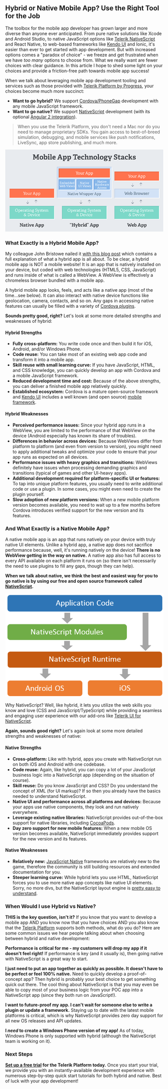 ## Hybrid or Native Mobile App? Use the Right Tool for the Job

The toolbox for the mobile app developer has grown larger and more diverse than anyone ever anticipated. From pure native solutions like Xcode and Android Studio, to native JavaScript options like [Telerik NativeScript](https://www.nativescript.org/) and React Native, to web-based frameworks like [Kendo UI](http://www.telerik.com/kendo-ui) and Ionic, it's easier than ever to get started with app development. But with increased options comes a "paradox of choice" - we freeze and get frustrated when we have *too many* options to choose from. What we really want are fewer choices with clear guidance. In this article I hope to shed some light on your choices and provide a friction-free path towards mobile app success!

When we talk about leveraging mobile app development tooling and services such as those provided with [Telerik Platform by Progress](http://www.telerik.com/platform), your choices become much more succinct:

- **Want to go hybrid?** We support [Cordova/PhoneGap](https://cordova.apache.org/) development with any mobile JavaScript framework.
- **Want to go native?** We support [NativeScript](https://www.nativescript.org/) development (with its optional [Angular 2 integration](https://www.nativescript.org/nativescript-is-how-you-build-native-mobile-apps-with-angular)).

> When you use the Telerik Platform, you don't need a Mac nor do you need to manage proprietary SDKs. You gain access to best-of-breed simulation, debugging, and mobile services like push notifications, LiveSync, app store publishing, and much more.

![hybrid native mobile web](hybrid-native-web.png)

### What Exactly is a Hybrid Mobile App?

My colleague John Bristowe nailed it [with this blog post](http://developer.telerik.com/featured/what-is-a-hybrid-mobile-app/) which contains a full explanation of what a hybrid app is all about. To be clear, a hybrid mobile app is NOT a mobile website! It is an app that is natively installed on your device, but coded with web technologies (HTML5, CSS, JavaScript) and runs inside of what is called a WebView. A WebView is effectively a chromeless browser bundled with a mobile app.

A hybrid mobile app looks, feels, and acts like a native app (most of the time...see below). It can also interact with native device functions like geolocation, camera, contacts, and so on. Any gaps in accessing native features can usually be filled with a variety of [Cordova plugins](http://plugins.telerik.com/cordova).

**Sounds pretty good, right?** Let's look at some more detailed strengths and weaknesses of hybrid:

#### Hybrid Strengths

- **Fully cross-platform:** You write code once and then build it for iOS, Android, and/or Windows Phone.
- **Code reuse:** You can take most of an existing web app code and transform it into a mobile app.
- **Skill reuse with small learning curve:** If you have JavaScript, HTML, and CSS knowledge, you can quickly develop an app with Cordova and a mobile JavaScript framework.
- **Reduced development time and cost:** Because of the above strengths, you can deliver a finished mobile app relatively quickly.
- **Established ecosystem:** Cordova is a mature open-source framework and [Kendo UI](http://www.telerik.com/kendo-ui) includes a well known (and open source) [mobile framework](http://docs.telerik.com/kendo-ui/controls/hybrid/introduction).

#### Hybrid Weaknesses

- **Perceived performance issues:** Since your hybrid app runs in a WebView, you are limited to the performance of that WebView on the device (Android especially has known its share of troubles).
- **Differences in behavior across devices:** Because WebViews differ from platform to platform (and even from version to version), you might need to apply additional tweaks and optimize your code to ensure that your app runs as expected on all devices.
- **Performance issues with heavy graphics and transitions:** WebViews definitely have issues when processing demanding graphics and transitions (typical of games and other UI-heavy apps).
- **Additional development required for platform-specific UI or features:** To tap into unique platform features, you usually need to write additional code or use a plugin. In some cases, you might even need to create the plugin yourself.
- **Slow adoption of new platform versions:** When a new mobile platform version becomes available, you need to wait up to a few months before Cordova introduces verified support for the new version and its features.

### And What Exactly is a Native Mobile App?

A native mobile app is an app that runs natively on your device with truly native UI elements. Unlike a hybrid app, a native app does not sacrifice performance because, well, it's running natively on the device! **There is no WebView getting in the way on native.** A native app also has full access to every API available on each platform it runs on (so there isn't necessarily the need to use plugins to fill any gaps, though they can help).

**When we talk about native, we think the best and easiest way for you to go native is by using our free and open source framework called [NativeScript](https://www.nativescript.org/).**

![nativescript architecture](nativescript-architecture.png)

Why NativeScript? Well, like hybrid, it lets you utilize the web skills you know and love (CSS and JavaScript/TypeScript) while providing a seamless and engaging user experience with our add-ons like [Telerik UI for NativeScript](http://www.telerik.com/nativescript-ui).

**Again, sounds good right?** Let's again look at some more detailed strengths and weaknesses of native:

#### Native Strengths

- **Cross-platform:** Like with hybrid, apps you create with NativeScript run on both iOS and Android with one codebase.
- **Code reuse:** Again, like hybrid, you can copy a lot of your JavaScript business logic into a NativeScript app (depending on the situation of course).
- **Skill reuse:** Do you know JavaScript and CSS? Do you understand the concept of XML (for UI markup)? If so then you already have the basics needed to understand NativeScript.
- **Native UI and performance across all platforms and devices:** Because your apps use native components, they look and run natively everywhere.
- **Leverage existing native libraries:** NativeScript provides out-of-the-box support for native libraries, including [CocoaPods](https://cocoapods.org/).
- **Day zero support for new mobile features:** When a new mobile OS version becomes available, NativeScript immediately provides support for the new version and its features.

#### Native Weaknesses

- **Relatively new:** [JavaScript Native](http://developer.telerik.com/featured/defining-a-new-breed-of-cross-platform-mobile-apps/) frameworks are relatively new to the game, therefore the community is still building resources and extended documentation for you.
- **Steeper learning curve:** While hybrid lets you use HTML, NativeScript forces you to use more native app concepts like native UI elements. Sorry, no more divs, but the NativeScript layout engine is [pretty easy to understand](http://developer.telerik.com/featured/demystifying-nativescript-layouts/).

### When Would I use Hybrid vs Native?

**THIS is the key question, isn't it?** If you know that you want to develop a mobile app AND you know now that you have choices AND you also know that the [Telerik Platform](http://www.telerik.com/platform) supports both methods, what do you do? Here are some common issues we hear people talking about when choosing between hybrid and native development:

**Performance is critical for me - my customers will drop my app if it doesn't feel right!** If performance is key (and it usually is), then going native with NativeScript is a great way to start.

**I just need to put an app together as quickly as possible. It doesn't have to be perfect or feel 100% native.** Need to quickly develop a proof-of-concept app? Then hybrid is probably your best choice to get something quick out there. The cool thing about NativeScript is that you may even be able to copy most of your business logic from your POC app into a NativeScript app (since they both run on JavaScript!).

**I want to future-proof my app. I can't wait for someone else to write a plugin or update a framework.** Staying up to date with the latest mobile platforms is critical, which is why NativeScript provides zero day support for all new OS releases and API updates.

**I *need* to create a Windows Phone version of my app!** As of today, Windows Phone is only supported with hybrid (although the NativeScript team is working on it).

### Next Steps

**[Set up a free trial](https://platform.telerik.com/) for the Telerik Platform today.** Once you start your trial, we provide you with an instantly-available development experience with numerous step-by-step quick start tutorials for both hybrid and native. Best of luck with your app development!